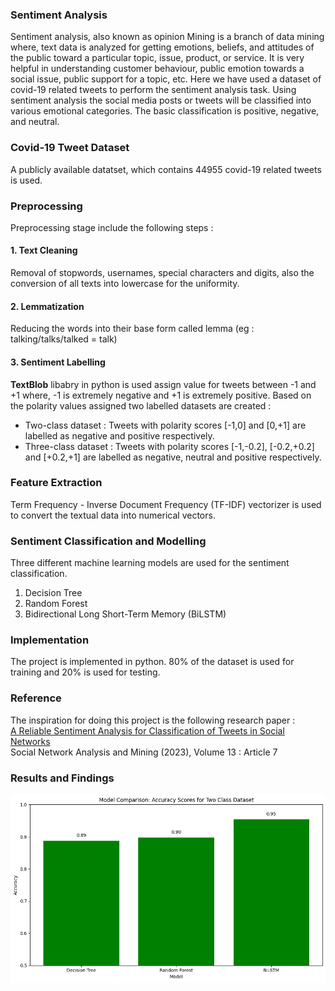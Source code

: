 ### Sentiment Analysis
Sentiment analysis, also known as opinion Mining is a branch of data mining where, text data is analyzed for getting emotions, beliefs, and attitudes of the public toward a particular topic, issue, product, or service. It is very helpful in understanding customer behaviour, public emotion towards a social issue, public support for a topic, etc. Here we have used a dataset of covid-19 related tweets to perform the sentiment analysis task. Using sentiment analysis the social media posts or tweets will be classified into various emotional categories. The basic classification is positive, negative, and neutral.

### Covid-19 Tweet Dataset
A publicly available datatset, which contains 44955 covid-19 related tweets is used.

### Preprocessing
Preprocessing stage include the following steps :
#### 1. Text Cleaning
Removal of stopwords, usernames, special characters and digits, also the conversion of all texts into lowercase for the uniformity. 
#### 2. Lemmatization
Reducing the words into their base form called lemma (eg : talking/talks/talked = talk)
#### 3. Sentiment Labelling
__TextBlob__ libabry in python is used assign value for tweets between -1 and +1 where, -1 is extremely negative and +1 is extremely positive. Based on the polarity values assigned two labelled datasets are created : 
* Two-class dataset : Tweets with polarity scores [-1,0] and [0,+1] are labelled as negative and positive respectively.
* Three-class dataset : Tweets with polarity scores [-1,-0.2], [-0.2,+0.2] and [+0.2,+1] are labelled as negative, neutral and positive respectively.
### Feature Extraction
Term Frequency - Inverse Document Frequency (TF-IDF) vectorizer is used to convert the textual data into numerical vectors.
### Sentiment Classification and Modelling
Three different machine learning models are used for the sentiment classification.
1. Decision Tree
2. Random Forest
3. Bidirectional Long Short-Term Memory (BiLSTM)

### Implementation
The project is implemented in python. 80% of the dataset is used for training and 20% is used for testing.

### Reference
The inspiration for doing this project is the following research paper : <br>
[A Reliable Sentiment Analysis for Classification of Tweets in Social Networks](https://rdcu.be/dJrbY) <br>
Social Network Analysis and Mining (2023), Volume 13 : Article 7

### Results and Findings

![Comparison of the performances of various learning models on two-class dataset](https://github.com/Answab/sentiment-analysis/blob/main/Graphs/2Cimage.png)




